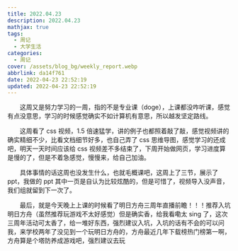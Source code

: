 ```yaml
---
title: 2022.04.23
description: 2022.04.23
mathjax: true
tags:
  - 周记
  - 大学生活
categories:
  - 周记
cover: /assets/blog_bg/weekly_report.webp
abbrlink: da14f761
date: 2022-04-23 22:52:19
updated: 2022-04-23 22:52:19
---
```


&emsp;&emsp;这周又是努力学习的一周，指的不是专业课（doge），上课都没咋听课，感觉有点没意思，学习的时候感觉确实不如计算机有意思，所以越发坚定路线。

&emsp;&emsp;这周看了 css 视频，1.5 倍速猛学，讲的例子也都照着敲了敲，感觉视频讲的确实精细不少，比看文档细节好多，也自己弄了 css 思维导图，感觉学习的还成吧，明天一天时间应该给 css 视频差不多结束了，下周开始做网页，学习进度算是慢的了，但是不着急感觉，慢慢来，给自己加油。

&emsp;&emsp;具体事情的话这周也没发生什么，也就毛概课吧，这周上了三节，展示了 ppt，我做的 ppt 其中一页是自认为比较炫酷的，但是可惜了，视频导入没声音，我们组就留到下一次了。

&emsp;&emsp;最后，就是今天晚上上课的时候看了明日方舟三周年直播前瞻！！！推荐入坑明日方舟（虽然推荐玩游戏不太好感觉）但是确实香，给我看嘞太 sing 了，这次三周年活动可太香了，给一堆好东西，强烈建议入坑，入坑的话有不会的可以问我，来学校两年了没见到一个玩明日方舟的，方舟最近几年下载榜热门榜第一啊，方舟算是个塔防养成游戏吧，强烈建议去玩
